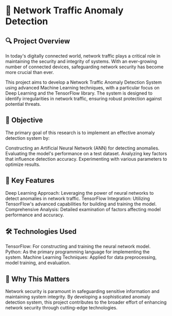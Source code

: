 # 🚀 Network Traffic Anomaly Detection
## 🔍 Project Overview
In today's digitally connected world, network traffic plays a critical role in maintaining the security and integrity of systems. With an ever-growing number of connected devices, safeguarding network security has become more crucial than ever.

This project aims to develop a Network Traffic Anomaly Detection System using advanced Machine Learning techniques, with a particular focus on Deep Learning and the TensorFlow library. The system is designed to identify irregularities in network traffic, ensuring robust protection against potential threats.

## 🎯 Objective
The primary goal of this research is to implement an effective anomaly detection system by:

Constructing an Artificial Neural Network (ANN) for detecting anomalies.
Evaluating the model's performance on a test dataset.
Analyzing key factors that influence detection accuracy.
Experimenting with various parameters to optimize results.
## 🧠 Key Features
Deep Learning Approach: Leveraging the power of neural networks to detect anomalies in network traffic.
TensorFlow Integration: Utilizing TensorFlow's advanced capabilities for building and training the model.
Comprehensive Analysis: Detailed examination of factors affecting model performance and accuracy.
## 🛠 Technologies Used
TensorFlow: For constructing and training the neural network model.
Python: As the primary programming language for implementing the system.
Machine Learning Techniques: Applied for data preprocessing, model training, and evaluation.
## 🌟 Why This Matters
Network security is paramount in safeguarding sensitive information and maintaining system integrity. By developing a sophisticated anomaly detection system, this project contributes to the broader effort of enhancing network security through cutting-edge technologies.

